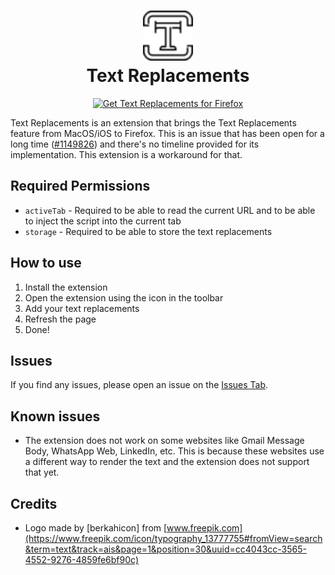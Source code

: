 <h1 align="center">
    <img src="icons/logo-48.png" alt="Logo" width="80" height="80">
    <br>
    Text Replacements
</h1>

<p align="center">
<a href="https://addons.mozilla.org/addon/text-replacements/"><img src="https://user-images.githubusercontent.com/585534/107280546-7b9b2a00-6a26-11eb-8f9f-f95932f4bfec.png" alt="Get Text Replacements for Firefox" target="_blank"></a>
</p>

Text Replacements is an extension that brings the Text Replacements feature from MacOS/iOS to Firefox. This is an issue that has been open for a long time ([#1149826](https://bugzilla.mozilla.org/show_bug.cgi?id=1149826)) and there's no timeline provided for its implementation. This extension is a workaround for that.

## Required Permissions
- `activeTab` - Required to be able to read the current URL and to be able to inject the script into the current tab
- `storage` - Required to be able to store the text replacements

## How to use
1. Install the extension
2. Open the extension using the icon in the toolbar
3. Add your text replacements
4. Refresh the page
5. Done!

## Issues
If you find any issues, please open an issue on the [Issues Tab](https://github.com/SakshamKarnawat/text-replacements-firefox/issues).

## Known issues
- The extension does not work on some websites like Gmail Message Body, WhatsApp Web, LinkedIn, etc. This is because these websites use a different way to render the text and the extension does not support that yet.

## Credits
- Logo made by [berkahicon] from [www.freepik.com](https://www.freepik.com/icon/typography_13777755#fromView=search&term=text&track=ais&page=1&position=30&uuid=cc4043cc-3565-4552-9276-4859fe6bf90c)

<!-- 
Issues/Enhancements:
- Add support to add a description to the text replacement
- Add support for regex
- Add support for case sensitivity
- Add support for adding a shortcut to the text replacement
 -->
